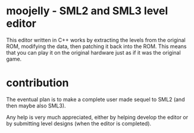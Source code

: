 # moojelly - SML2 and SML3 level editor

This editor written in C++ works by extracting the levels from the original ROM, modifying the data, then patching it back into the ROM. This means that you can play it on the original hardware just as if it was the original game.

# contribution

The eventual plan is to make a complete user made sequel to SML2 (and then maybe also SML3).

Any help is very much appreciated, either by helping develop the editor or by submitting level designs (when the editor is completed).
